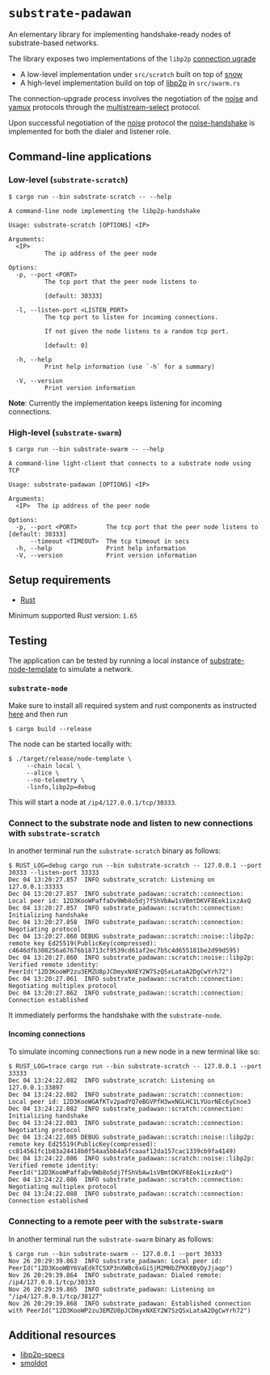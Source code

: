 # `substrate-padawan`

An elementary library for implementing handshake-ready nodes of substrate-based networks.

The library exposes two implementations of the `libp2p` [connection ugrade][libp2p-conn-spec]

* A low-level implementation under `src/scratch` built on top of [snow][]
* A high-level implementation build on top of [libp2p][] in `src/swarm.rs` 

The connection-upgrade process involves the negotiation of the [noise][] and [yamux][] protocols through the [multistream-select][mstream] protocol.

Upon successful negotiation of the [noise][] protocol the [noise-handshake][] is implemented for both the dialer and listener role.

## Command-line applications

### Low-level (`substrate-scratch`)

```
$ cargo run --bin substrate-scratch -- --help

A command-line node implementing the libp2p-handshake

Usage: substrate-scratch [OPTIONS] <IP>

Arguments:
  <IP>
          The ip address of the peer node

Options:
  -p, --port <PORT>
          The tcp port that the peer node listens to

          [default: 30333]

  -l, --listen-port <LISTEN_PORT>
          The tcp port to listen for incoming connections.

          If not given the node listens to a random tcp port.

          [default: 0]

  -h, --help
          Print help information (use `-h` for a summary)

  -V, --version
          Print version information

```

**Note**: Currently the implementation keeps listening for incoming connections.

### High-level (`substrate-swarm`)

```
$ cargo run --bin substrate-swarm -- --help

A command-line light-client that connects to a substrate node using TCP

Usage: substrate-padawan [OPTIONS] <IP>

Arguments:
  <IP>  The ip address of the peer node

Options:
  -p, --port <PORT>        The tcp port that the peer node listens to [default: 30333]
      --timeout <TIMEOUT>  The tcp timeout in secs
  -h, --help               Print help information
  -V, --version            Print version information

```

## Setup requirements

* [Rust](https://www.rust-lang.org/tools/install)

Minimum supported Rust version: `1.65`

## Testing

The application can be tested by running a local instance of [substrate-node-template][substrate-node] to simulate a network.

### `substrate-node`

Make sure to install all required system and rust components as instructed [here][node-install] and then run

```
$ cargo build --release
```

The node can be started locally with:

```
$ ./target/release/node-template \
     --chain local \
     --alice \
     --no-telemetry \
     -linfo,libp2p=debug
```

This will start a node at `/ip4/127.0.0.1/tcp/30333`.

### Connect to the substrate node and listen to new connections with  `substrate-scratch`

In another terminal run the `substrate-scratch` binary as follows:

```
$ RUST_LOG=debug cargo run --bin substrate-scratch -- 127.0.0.1 --port 30333 --listen-port 33333
Dec 04 13:20:27.857  INFO substrate_scratch: Listening on 127.0.0.1:33333
Dec 04 13:20:27.857  INFO substrate_padawan::scratch::connection: Local peer id: 12D3KooWPaffaDv9Wb8o5dj7fShVbAw1sVBmtDKVF8Eek1ixzAxQ
Dec 04 13:20:27.857  INFO substrate_padawan::scratch::connection: Initializing handshake
Dec 04 13:20:27.858  INFO substrate_padawan::scratch::connection: Negotiating protocol
Dec 04 13:20:27.860 DEBUG substrate_padawan::scratch::noise::libp2p: remote key Ed25519(PublicKey(compressed): c4646dfb308256a67676b18713cf9539cd61af2ec7b5c4d655181be2d99d595)
Dec 04 13:20:27.860  INFO substrate_padawan::scratch::noise::libp2p: Verified remote identity: PeerId("12D3KooWP2zu3EMZU8pJCDmyxNXEY2W7SzQSxLataA2DgCwYrh72")
Dec 04 13:20:27.861  INFO substrate_padawan::scratch::connection: Negotiating multiplex protocol
Dec 04 13:20:27.862  INFO substrate_padawan::scratch::connection: Connection established
```
It immediately performs the handshake with the `substrate-node`.

#### Incoming connections

To simulate incoming connections run a new node in a new terminal like so:

```
$ RUST_LOG=trace cargo run --bin substrate-scratch -- 127.0.0.1 --port 33333
Dec 04 13:24:22.082  INFO substrate_scratch: Listening on 127.0.0.1:33897
Dec 04 13:24:22.082  INFO substrate_padawan::scratch::connection: Local peer id: 12D3KooWGAfKTv2padYQ7eBGVPfH3wxNGLHC1LYUorNEc6yCnoe3
Dec 04 13:24:22.082  INFO substrate_padawan::scratch::connection: Initializing handshake
Dec 04 13:24:22.083  INFO substrate_padawan::scratch::connection: Negotiating protocol
Dec 04 13:24:22.085 DEBUG substrate_padawan::scratch::noise::libp2p: remote key Ed25519(PublicKey(compressed): cc814561fc1b83a24418b0f54aa5bb4a5fcaaaf12da157cac1339cb9fa4149)
Dec 04 13:24:22.086  INFO substrate_padawan::scratch::noise::libp2p: Verified remote identity: PeerId("12D3KooWPaffaDv9Wb8o5dj7fShVbAw1sVBmtDKVF8Eek1ixzAxQ")
Dec 04 13:24:22.086  INFO substrate_padawan::scratch::connection: Negotiating multiplex protocol
Dec 04 13:24:22.088  INFO substrate_padawan::scratch::connection: Connection established
```
### Connecting to a remote peer with the `substrate-swarm`

In another terminal run the `substrate-swarm` binary as follows:

```
$ cargo run --bin substrate-swarm -- 127.0.0.1 --port 30333
Nov 26 20:29:39.863  INFO substrate_padawan: Local peer id: PeerId("12D3KooWBY6VaEdkTCSXP3nXWBc6xGiSjM2MHbZPKK8ByDyJjaqp")
Nov 26 20:29:39.864  INFO substrate_padawan: Dialed remote: /ip4/127.0.0.1/tcp/30333
Nov 26 20:29:39.865  INFO substrate_padawan: Listening on "/ip4/127.0.0.1/tcp/38127"
Nov 26 20:29:39.868  INFO substrate_padawan: Established connection with PeerId("12D3KooWP2zu3EMZU8pJCDmyxNXEY2W7SzQSxLataA2DgCwYrh72")
```

## Additional resources

* [libp2p-specs][]
* [smoldot][smoldot]

[libp2p-specs]: https://github.com/libp2p/specs/
[libp2p-conn-spec]: https://github.com/libp2p/specs/blob/master/connections/README.md
[mstream]: https://github.com/multiformats/multistream-select
[node-install]: https://github.com/substrate-developer-hub/substrate-node-template#rust-setup
[noise]: http://noiseprotocol.org/
[noise-handshake]: https://github.com/libp2p/specs/tree/master/noise#the-noise-handshake
[yamux]: https://github.com/hashicorp/yamux/blob/master/spec.md
[libp2p]: https://github.com/libp2p/rust-libp2p
[smoldot]: https://github.com/paritytech/smoldot
[snow]: https://docs.rs/snow/latest/snow/index.html
[substrate-node]: https://github.com/substrate-developer-hub/substrate-node-template
[swarm]: https://docs.rs/libp2p/latest/libp2p/struct.Swarm.html
